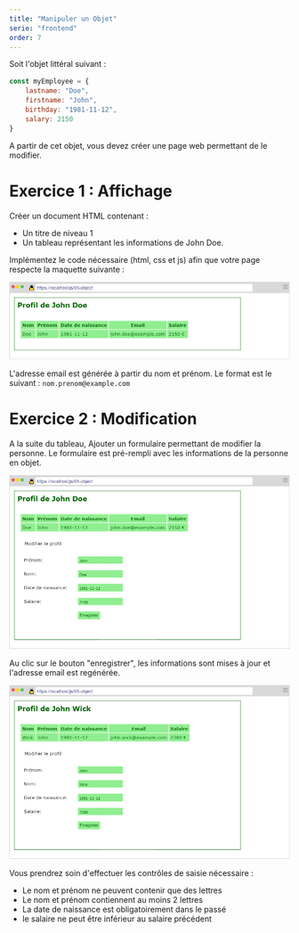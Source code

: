 ```yaml
---
title: "Manipuler un Objet"
serie: "frontend"
order: 7
--- 
```


Soit l'objet littéral suivant :

```js
const myEmployee = {
    lastname: "Doe", 
    firstname: "John", 
    birthday: "1981-11-12", 
    salary: 2150
}
```

A partir de cet objet, vous devez créer une page web permettant de le modifier.

# Exercice 1 : Affichage

Créer un document HTML contenant : 
- Un titre de niveau 1
- Un tableau représentant les informations de John Doe. 

Implémentez le code nécessaire (html, css et js) afin que votre page respecte la maquette suivante :

![capture](./img/objects-1.png)

L'adresse email est générée à partir du nom et prénom. Le format est le suivant : `nom.prenom@example.com`


# Exercice 2 : Modification

A la suite du tableau, Ajouter un formulaire permettant de modifier la personne. Le formulaire est pré-rempli avec les informations de la personne en objet.

![capture](./img/objects-2.png)

Au clic sur le bouton "enregistrer", les informations sont mises à jour et l'adresse email est regénérée.

![capture](./img/objects-3.png)

Vous prendrez soin d'effectuer les contrôles de saisie nécessaire : 

- Le nom et prénom ne peuvent contenir que des lettres
- Le nom et prénom contiennent au moins 2 lettres
- La date de naissance est obligatoirement dans le passé
- le salaire ne peut être inférieur au salaire précédent
